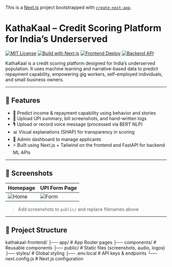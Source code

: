 This is a [Next.js](https://nextjs.org) project bootstrapped with [`create-next-app`](https://nextjs.org/docs/app/api-reference/cli/create-next-app).

# KathaKaal – Credit Scoring Platform for India’s Underserved

[![MIT License](https://img.shields.io/badge/license-MIT-green.svg)](LICENSE)
[![Build with Next.js](https://img.shields.io/badge/built%20with-Next.js-000?logo=next.js)](https://nextjs.org/)
[![Frontend Deploy](https://img.shields.io/badge/deployed-Vercel-blue)](https://vercel.com/)
[![Backend API](https://img.shields.io/badge/backend-FastAPI-blueviolet)](https://fastapi.tiangolo.com/)

KathaKaal is a credit scoring platform designed for India’s underserved population. It uses machine learning and narrative-based data to predict repayment capability, empowering gig workers, self-employed individuals, and small business owners.

---

## 🚀 Features

- 🧠 Predict income & repayment capability using behavior and stories
- 📄 Upload UPI summary, bill screenshots, and hand-written logs
- 🎙️ Upload or record voice message (processed via BERT NLP)
- 📊 Visual explanations (SHAP) for transparency in scoring
- 🔐 Admin dashboard to manage applicants
- ⚡ Built using Next.js + Tailwind on the frontend and FastAPI for backend ML APIs

---

## 📸 Screenshots

| Homepage                | UPI Form Page            |
|-------------------------|--------------------------|
| ![Home](./public/demo-home.png) | ![Form](./public/demo-form.png) |

> Add screenshots to `public/` and replace filenames above

---

## 📁 Project Structure
kathakaal-frontend/
├── app/ # App Router pages
├── components/ # Reusable components
├── public/ # Static files (screenshots, audio, logos)
├── styles/ # Global styling
├── .env.local # API keys & endpoints
└── next.config.js # Next.js configuration
